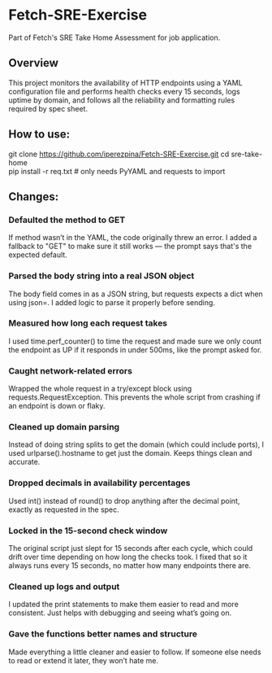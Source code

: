 # Fetch-SRE-Exercise
Part of Fetch's SRE Take Home Assessment for job application.

## Overview

This project monitors the availability of HTTP endpoints using a YAML configuration file and performs health checks every 15 seconds, logs uptime by domain, and follows all the reliability and formatting rules required by spec sheet.


## How to use:

git clone https://github.com/iperezpina/Fetch-SRE-Exercise.git 
cd sre-take-home  
pip install -r req.txt  # only needs PyYAML and requests to import  



## Changes:
### Defaulted the method to GET
If method wasn’t in the YAML, the code originally threw an error. I added a fallback to "GET" to make sure it still works — the prompt says that's the expected default.

### Parsed the body string into a real JSON object
The body field comes in as a JSON string, but requests expects a dict when using json=. I added logic to parse it properly before sending.

### Measured how long each request takes
I used time.perf_counter() to time the request and made sure we only count the endpoint as UP if it responds in under 500ms, like the prompt asked for.

### Caught network-related errors
Wrapped the whole request in a try/except block using requests.RequestException. This prevents the whole script from crashing if an endpoint is down or flaky.

### Cleaned up domain parsing
Instead of doing string splits to get the domain (which could include ports), I used urlparse().hostname to get just the domain. Keeps things clean and accurate.

### Dropped decimals in availability percentages
Used int() instead of round() to drop anything after the decimal point, exactly as requested in the spec.

### Locked in the 15-second check window
The original script just slept for 15 seconds after each cycle, which could drift over time depending on how long the checks took. I fixed that so it always runs every 15 seconds, no matter how many endpoints there are.

### Cleaned up logs and output
I updated the print statements to make them easier to read and more consistent. Just helps with debugging and seeing what’s going on.

### Gave the functions better names and structure
Made everything a little cleaner and easier to follow. If someone else needs to read or extend it later, they won’t hate me.
